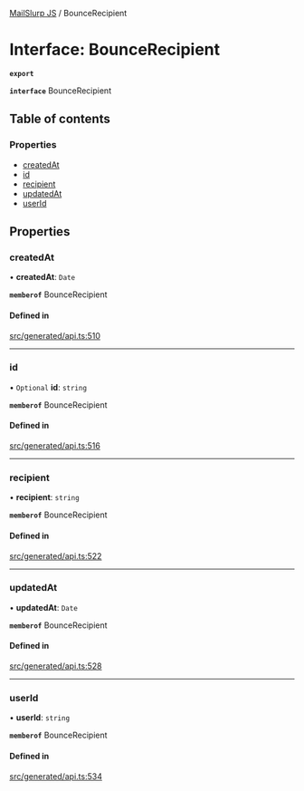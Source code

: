 [MailSlurp JS](../README.md) / BounceRecipient

# Interface: BounceRecipient

**`export`**

**`interface`** BounceRecipient

## Table of contents

### Properties

- [createdAt](BounceRecipient.md#createdat)
- [id](BounceRecipient.md#id)
- [recipient](BounceRecipient.md#recipient)
- [updatedAt](BounceRecipient.md#updatedat)
- [userId](BounceRecipient.md#userid)

## Properties

### createdAt

• **createdAt**: `Date`

**`memberof`** BounceRecipient

#### Defined in

[src/generated/api.ts:510](https://github.com/mailslurp/mailslurp-client/blob/6bcf839/src/generated/api.ts#L510)

___

### id

• `Optional` **id**: `string`

**`memberof`** BounceRecipient

#### Defined in

[src/generated/api.ts:516](https://github.com/mailslurp/mailslurp-client/blob/6bcf839/src/generated/api.ts#L516)

___

### recipient

• **recipient**: `string`

**`memberof`** BounceRecipient

#### Defined in

[src/generated/api.ts:522](https://github.com/mailslurp/mailslurp-client/blob/6bcf839/src/generated/api.ts#L522)

___

### updatedAt

• **updatedAt**: `Date`

**`memberof`** BounceRecipient

#### Defined in

[src/generated/api.ts:528](https://github.com/mailslurp/mailslurp-client/blob/6bcf839/src/generated/api.ts#L528)

___

### userId

• **userId**: `string`

**`memberof`** BounceRecipient

#### Defined in

[src/generated/api.ts:534](https://github.com/mailslurp/mailslurp-client/blob/6bcf839/src/generated/api.ts#L534)
